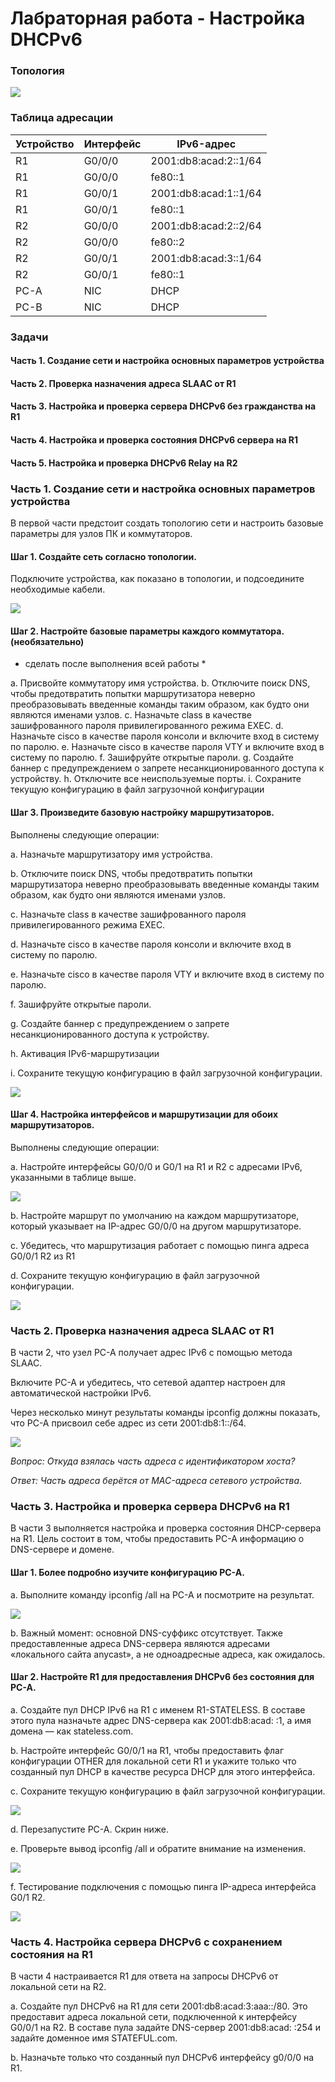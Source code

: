 # Лабраторная работа - Настройка DHCPv6 

### Топология

![](https://github.com/AlexIridium/net_engineer_otus/blob/main/lab08/pic00.JPG)

### Таблица адресации

| Устройство | Интерфейс | IPv6-адрес |
| --- | --- | --- |
| R1 | G0/0/0 | 2001:db8:acad:2::1/64 |
| R1 | G0/0/0 | fe80::1|
| R1 | G0/0/1 | 2001:db8:acad:1::1/64 |
| R1 | G0/0/1 | fe80::1|
| R2 | G0/0/0 | 2001:db8:acad:2::2/64 |
| R2 | G0/0/0 | fe80::2 |
| R2 | G0/0/1 | 2001:db8:acad:3::1/64 |
| R2 | G0/0/1 | fe80::1 |
| PC-A | NIC | DHCP |
| PC-B | NIC | DHCP |

### Задачи

#### Часть 1. Создание сети и настройка основных параметров устройства

#### Часть 2. Проверка назначения адреса SLAAC от R1

#### Часть 3. Настройка и проверка сервера DHCPv6 без гражданства на R1

#### Часть 4. Настройка и проверка состояния DHCPv6 сервера на R1

#### Часть 5. Настройка и проверка DHCPv6 Relay на R2

### Часть 1. Создание сети и настройка основных параметров устройства

В первой части предстоит создать топологию сети и настроить базовые параметры для узлов ПК и коммутаторов.

#### Шаг 1. Создайте сеть согласно топологии.

Подключите устройства, как показано в топологии, и подсоедините необходимые кабели.

![](https://github.com/AlexIridium/net_engineer_otus/blob/main/lab08/pic_v6_00.JPG)

#### Шаг 2. Настройте базовые параметры каждого коммутатора. (необязательно)

* сделать после выполнения всей работы *

a.	Присвойте коммутатору имя устройства.
b.	Отключите поиск DNS, чтобы предотвратить попытки маршрутизатора неверно преобразовывать введенные команды таким образом, как будто они являются именами узлов.
c.	Назначьте class в качестве зашифрованного пароля привилегированного режима EXEC.
d.	Назначьте cisco в качестве пароля консоли и включите вход в систему по паролю.
e.	Назначьте cisco в качестве пароля VTY и включите вход в систему по паролю.
f.	Зашифруйте открытые пароли.
g.	Создайте баннер с предупреждением о запрете несанкционированного доступа к устройству.
h.	Отключите все неиспользуемые порты.
i.	Сохраните текущую конфигурацию в файл загрузочной конфигурации

#### Шаг 3. Произведите базовую настройку маршрутизаторов.

Выполнены следующие операции:

a.	Назначьте маршрутизатору имя устройства.

b.	Отключите поиск DNS, чтобы предотвратить попытки маршрутизатора неверно преобразовывать введенные команды таким образом, как будто они являются именами узлов.

c.	Назначьте class в качестве зашифрованного пароля привилегированного режима EXEC.

d.	Назначьте cisco в качестве пароля консоли и включите вход в систему по паролю.

e.	Назначьте cisco в качестве пароля VTY и включите вход в систему по паролю.

f.	Зашифруйте открытые пароли.

g.	Создайте баннер с предупреждением о запрете несанкционированного доступа к устройству.

h.	Активация IPv6-маршрутизации

i.	Сохраните текущую конфигурацию в файл загрузочной конфигурации.

![](https://github.com/AlexIridium/net_engineer_otus/blob/main/lab08/pic_v6_01.JPG)

#### Шаг 4. Настройка интерфейсов и маршрутизации для обоих маршрутизаторов.

Выполнены следующие операции:

a.	Настройте интерфейсы G0/0/0 и G0/1 на R1 и R2 с адресами IPv6, указанными в таблице выше.

![](https://github.com/AlexIridium/net_engineer_otus/blob/main/lab08/pic_v6_02.JPG)

b.	Настройте маршрут по умолчанию на каждом маршрутизаторе, который указывает на IP-адрес G0/0/0 на другом маршрутизаторе.

c.	Убедитесь, что маршрутизация работает с помощью пинга адреса G0/0/1 R2 из R1

d.	Сохраните текущую конфигурацию в файл загрузочной конфигурации.

![](https://github.com/AlexIridium/net_engineer_otus/blob/main/lab08/pic_v6_04.JPG)

### Часть 2. Проверка назначения адреса SLAAC от R1

В части 2, что узел PC-A получает адрес IPv6 с помощью метода SLAAC.

Включите PC-A и убедитесь, что сетевой адаптер настроен для автоматической настройки IPv6.

Через несколько минут результаты команды ipconfig должны показать, что PC-A присвоил себе адрес из сети 2001:db8:1::/64.

![](https://github.com/AlexIridium/net_engineer_otus/blob/main/lab08/pic_v6_05.JPG)

*Вопрос: Откуда взялась часть адреса с идентификатором хоста?*

*Ответ: Часть адреса берётся от MAC-адреса сетевого устройства*.

### Часть 3. Настройка и проверка сервера DHCPv6 на R1

В части 3 выполняется настройка и проверка состояния DHCP-сервера на R1. Цель состоит в том, чтобы предоставить PC-A информацию о DNS-сервере и домене.

#### Шаг 1. Более подробно изучите конфигурацию PC-A.

a.	Выполните команду ipconfig /all на PC-A и посмотрите на результат.

![](https://github.com/AlexIridium/net_engineer_otus/blob/main/lab08/pic_v6_06.JPG)

b.	Важный момент: основной DNS-суффикс отсутствует. Также предоставленные адреса DNS-сервера являются адресами «локального сайта anycast», а не одноадресные адреса, как ожидалось.

#### Шаг 2. Настройте R1 для предоставления DHCPv6 без состояния для PC-A.

a.	Создайте пул DHCP IPv6 на R1 с именем R1-STATELESS. В составе этого пула назначьте адрес DNS-сервера как 2001:db8:acad: :1, а имя домена — как stateless.com.

b.	Настройте интерфейс G0/0/1 на R1, чтобы предоставить флаг конфигурации OTHER для локальной сети R1 и укажите только что созданный пул DHCP в качестве ресурса DHCP для этого интерфейса.

c.	Сохраните текущую конфигурацию в файл загрузочной конфигурации.

![](https://github.com/AlexIridium/net_engineer_otus/blob/main/lab08/pic_v6_07.JPG)

d.	Перезапустите PC-A. Скрин ниже.

e.	Проверьте вывод ipconfig /all и обратите внимание на изменения.

![](https://github.com/AlexIridium/net_engineer_otus/blob/main/lab08/pic_v6_08.JPG)

f.	Тестирование подключения с помощью пинга IP-адреса интерфейса G0/1 R2.

![](https://github.com/AlexIridium/net_engineer_otus/blob/main/lab08/pic_v6_09.JPG)

### Часть 4. Настройка сервера DHCPv6 с сохранением состояния на R1

В части 4 настраивается R1 для ответа на запросы DHCPv6 от локальной сети на R2.

a.	Создайте пул DHCPv6 на R1 для сети 2001:db8:acad:3:aaa::/80. Это предоставит адреса локальной сети, подключенной к интерфейсу G0/0/1 на R2. В составе пула задайте DNS-сервер 2001:db8:acad: :254 и задайте доменное имя STATEFUL.com.

b.	Назначьте только что созданный пул DHCPv6 интерфейсу g0/0/0 на R1.



